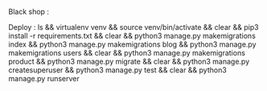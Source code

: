 Black shop :

Deploy :
ls && virtualenv venv && source venv/bin/activate && clear && pip3 install -r requirements.txt && clear && python3 manage.py makemigrations index && python3 manage.py makemigrations blog && python3 manage.py makemigrations users && clear && python3 manage.py makemigrations product && python3 manage.py migrate && clear && python3 manage.py createsuperuser && python3 manage.py test && clear && python3 manage.py runserver